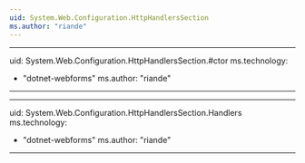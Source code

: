 ```yaml
---
uid: System.Web.Configuration.HttpHandlersSection
ms.author: "riande"
---
```


---
uid: System.Web.Configuration.HttpHandlersSection.#ctor
ms.technology: 
  - "dotnet-webforms"
ms.author: "riande"
---

---
uid: System.Web.Configuration.HttpHandlersSection.Handlers
ms.technology: 
  - "dotnet-webforms"
ms.author: "riande"
---
